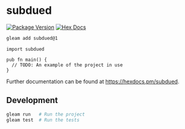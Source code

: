 # subdued

[![Package Version](https://img.shields.io/hexpm/v/subdued)](https://hex.pm/packages/subdued)
[![Hex Docs](https://img.shields.io/badge/hex-docs-ffaff3)](https://hexdocs.pm/subdued/)

```sh
gleam add subdued@1
```
```gleam
import subdued

pub fn main() {
  // TODO: An example of the project in use
}
```

Further documentation can be found at <https://hexdocs.pm/subdued>.

## Development

```sh
gleam run   # Run the project
gleam test  # Run the tests
```
